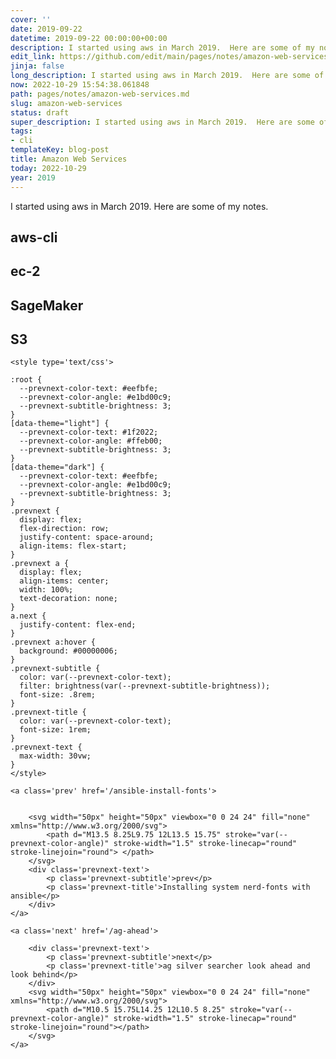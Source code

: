```yaml
---
cover: ''
date: 2019-09-22
datetime: 2019-09-22 00:00:00+00:00
description: I started using aws in March 2019.  Here are some of my notes.
edit_link: https://github.com/edit/main/pages/notes/amazon-web-services.md
jinja: false
long_description: I started using aws in March 2019.  Here are some of my notes.
now: 2022-10-29 15:54:38.061848
path: pages/notes/amazon-web-services.md
slug: amazon-web-services
status: draft
super_description: I started using aws in March 2019.  Here are some of my notes.
tags:
- cli
templateKey: blog-post
title: Amazon Web Services
today: 2022-10-29
year: 2019
---
```


I started using aws in March 2019.  Here are some of my notes.

## aws-cli

## ec-2

## SageMaker

## S3
<div class='prevnext'>

    <style type='text/css'>

    :root {
      --prevnext-color-text: #eefbfe;
      --prevnext-color-angle: #e1bd00c9;
      --prevnext-subtitle-brightness: 3;
    }
    [data-theme="light"] {
      --prevnext-color-text: #1f2022;
      --prevnext-color-angle: #ffeb00;
      --prevnext-subtitle-brightness: 3;
    }
    [data-theme="dark"] {
      --prevnext-color-text: #eefbfe;
      --prevnext-color-angle: #e1bd00c9;
      --prevnext-subtitle-brightness: 3;
    }
    .prevnext {
      display: flex;
      flex-direction: row;
      justify-content: space-around;
      align-items: flex-start;
    }
    .prevnext a {
      display: flex;
      align-items: center;
      width: 100%;
      text-decoration: none;
    }
    a.next {
      justify-content: flex-end;
    }
    .prevnext a:hover {
      background: #00000006;
    }
    .prevnext-subtitle {
      color: var(--prevnext-color-text);
      filter: brightness(var(--prevnext-subtitle-brightness));
      font-size: .8rem;
    }
    .prevnext-title {
      color: var(--prevnext-color-text);
      font-size: 1rem;
    }
    .prevnext-text {
      max-width: 30vw;
    }
    </style>
    
    <a class='prev' href='/ansible-install-fonts'>
    

        <svg width="50px" height="50px" viewbox="0 0 24 24" fill="none" xmlns="http://www.w3.org/2000/svg">
            <path d="M13.5 8.25L9.75 12L13.5 15.75" stroke="var(--prevnext-color-angle)" stroke-width="1.5" stroke-linecap="round" stroke-linejoin="round"> </path>
        </svg>
        <div class='prevnext-text'>
            <p class='prevnext-subtitle'>prev</p>
            <p class='prevnext-title'>Installing system nerd-fonts with ansible</p>
        </div>
    </a>
    
    <a class='next' href='/ag-ahead'>
    
        <div class='prevnext-text'>
            <p class='prevnext-subtitle'>next</p>
            <p class='prevnext-title'>ag silver searcher look ahead and look behind</p>
        </div>
        <svg width="50px" height="50px" viewbox="0 0 24 24" fill="none" xmlns="http://www.w3.org/2000/svg">
            <path d="M10.5 15.75L14.25 12L10.5 8.25" stroke="var(--prevnext-color-angle)" stroke-width="1.5" stroke-linecap="round" stroke-linejoin="round"></path>
        </svg>
    </a>
  </div>